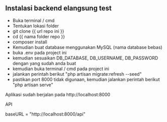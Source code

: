 ## Instalasi backend elangsung test

- Buka terminal / cmd
- Tentukan lokasi folder
- git clone {{ url repo ini }}
- cd {{ nama folder repo }}
- composer install
- Kemudian buat database menggunakan MySQL (nama database bebas)
- buka .env pada project ini
- kemudian sesuaikan DB_DATABASE, DB_USERNAME, DB_PASSWORD dengan yang sudah anda buat
- kemudian buka terminal / cmd pada project ini
- jalankan perintah berikut "php artisan migrate:refresh --seed"
- pastikan port 8000 tidak digunaan, kemudian jalankan perintah berikut "php artisan serve"

Aplikasi sudah berjalan pada http://localhost:8000

API

baseURL = "http://localhost:8000/api"
